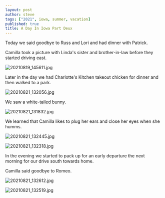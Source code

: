 ```yaml
---
layout: post
author: steve
tags: ["2021", iowa, summer, vacation]
published: true
title: A Day In Iowa Part Deux
---
```

Today we said goodbye to Russ and Lori and had dinner with Patrick. 

Camilla took a picture with Linda's sister and brother-in-law before they started driving east. 

![20210819_145611.jpg]({{site.baseurl}}/assets/media/20210819_145611.jpg)

Later in the day we had Charlotte's Kitchen takeout chicken for dinner and then walked to a park.

![20210821_132056.jpg]({{site.baseurl}}/assets/media/20210821_132056.jpg)

We saw a white-tailed bunny.  

![20210821_131832.jpg]({{site.baseurl}}/assets/media/20210821_131832.jpg)

We learned that Camilla likes to plug her ears and close her eyes when she humms.  

![20210821_132445.jpg]({{site.baseurl}}/assets/media/20210821_132445.jpg)

![20210821_132318.jpg]({{site.baseurl}}/assets/media/20210821_132318.jpg)

In the evening we started to pack up for an early departure the next morning for our drive south towards home.  

Camilla said goodbye to Romeo.  

![20210821_132612.jpg]({{site.baseurl}}/assets/media/20210821_132612.jpg)

![20210821_132519.jpg]({{site.baseurl}}/assets/media/20210821_132519.jpg)
